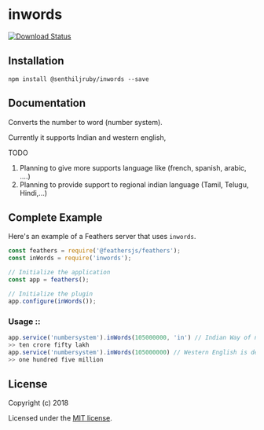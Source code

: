 # inwords

<!-- [![Build Status](https://travis-ci.org/https://github.com/senthiljruby/inWords.png?branch=master)](https://travis-ci.org/https://github.com/senthiljruby/inWords)
[![Code Climate](https://codeclimate.com/github/https://github.com/senthiljruby/inWords/badges/gpa.svg)](https://codeclimate.com/github/https://github.com/senthiljruby/inWords)
[![Test Coverage](https://codeclimate.com/github/https://github.com/senthiljruby/inWords/badges/coverage.svg)](https://codeclimate.com/github/https://github.com/senthiljruby/inWords/coverage) -->
<!-- [![Dependency Status](https://img.shields.io/david/https://github.com/senthiljruby/inWords.svg?style=flat-square)](https://david-dm.org/https://github.com/senthiljruby/inWords) -->
[![Download Status](https://img.shields.io/npm/dm/inwords.svg?style=flat-square)](https://www.npmjs.com/package/@senthiljruby/inwords)

> 

## Installation

```
npm install @senthiljruby/inwords --save
```

## Documentation

Converts the number to word (number system).

Currently it supports Indian and western english, 

TODO
1) Planning to give more supports language like (french, spanish, arabic, ....)
2) Planning to provide support to regional indian language (Tamil, Telugu, Hindi,...)

## Complete Example

Here's an example of a Feathers server that uses `inwords`. 

```js
const feathers = require('@feathersjs/feathers');
const inWords = require('inwords');

// Initialize the application
const app = feathers();

// Initialize the plugin
app.configure(inWords());
```

### Usage ::

```js
app.service('numbersystem').inWords(105000000, 'in') // Indian Way of number to word
>> ten crore fifty lakh
app.service('numbersystem').inWords(105000000) // Western English is default.
>> one hundred five million
```

## License

Copyright (c) 2018

Licensed under the [MIT license](LICENSE).
